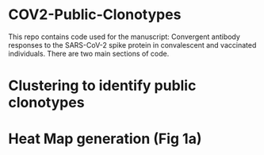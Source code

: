 # COV2-Public-Clonotypes
This repo contains code used for the manuscript: Convergent antibody responses to the SARS-CoV-2 spike protein in convalescent and vaccinated individuals. There are two main sections of code. 

# Clustering to identify public clonotypes



# Heat Map generation (Fig 1a)


